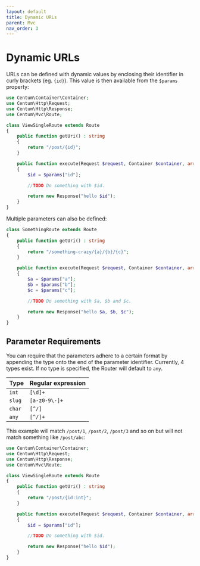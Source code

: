 ```yaml
---
layout: default
title: Dynamic URLs
parent: Mvc
nav_order: 3
---
```




# Dynamic URLs

URLs can be defined with dynamic values by enclosing their identifier in curly brackets (eg. `{id}`).
This value is then available from the `$params` property:

```php
use Centum\Container\Container;
use Centum\Http\Request;
use Centum\Http\Response;
use Centum\Mvc\Route;

class ViewSingleRoute extends Route
{
    public function getUri() : string
    {
        return "/post/{id}";
    }

    public function execute(Request $request, Container $container, array $params) : Response
    {
        $id = $params["id"];

        //TODO Do something with $id.

        return new Response("hello $id");
    }
}
```

Multiple parameters can also be defined:

```php
class SomethingRoute extends Route
{
    public function getUri() : string
    {
        return "/something-crazy/{a}/{b}/{c}";
    }

    public function execute(Request $request, Container $container, array $params) : Response
    {
        $a = $params["a"];
        $b = $params["b"];
        $c = $params["c"];

        //TODO Do something with $a, $b and $c.

        return new Response("hello $a, $b, $c");
    }
}
```

## Parameter Requirements

You can require that the parameters adhere to a certain format by appending the type onto the end of the parameter identifier.
Currently, 4 types exist.
If no type is specified, the Router will default to `any`.

| Type   | Regular expression |
| ------ | ------------------ |
| `int`  | `[\d]+`            |
| `slug` | `[a-z0-9\-]+`      |
| `char` | `[^/]`             |
| `any`  | `[^/]+`            |

This example will match `/post/1`, `/post/2`, `/post/3` and so on but will not match something like `/post/abc`:

```php
use Centum\Container\Container;
use Centum\Http\Request;
use Centum\Http\Response;
use Centum\Mvc\Route;

class ViewSingleRoute extends Route
{
    public function getUri() : string
    {
        return "/post/{id:int}";
    }

    public function execute(Request $request, Container $container, array $params) : Response
    {
        $id = $params["id"];

        //TODO Do something with $id.

        return new Response("hello $id");
    }
}
```
